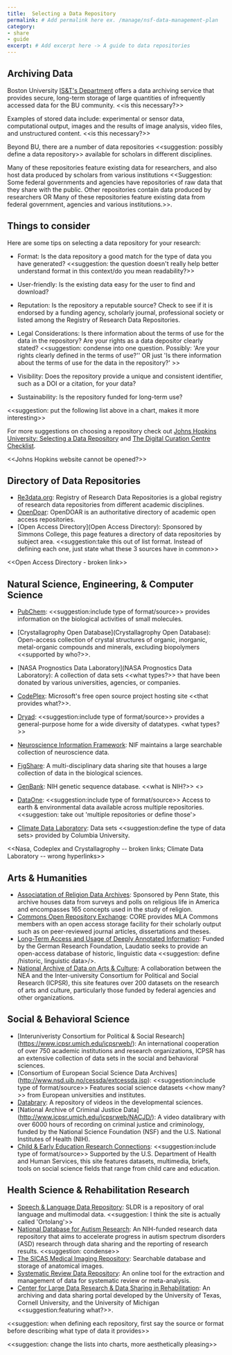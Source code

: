 ```yaml
---
title:  Selecting a Data Repository
permalink: # Add permalink here ex. /manage/nsf-data-management-plan
category: 
- share
- guide
excerpt: # Add excerpt here -> A guide to data repositories 
---
```


## Archiving Data

Boston University [IS&T's Department](http://www.bu.edu/datamanagement/resources/ist-services/) offers a data archiving service that provides secure, long-term storage of large quantities of infrequently accessed data for the BU community. <<is this necessary?>>

Examples of stored data include: experimental or sensor data, computational output, images and the results of image analysis, video files, and unstructured content. <<is this necessary?>>

Beyond BU, there are a number of data repositories <<suggestion: possibly define a data repository>> available for scholars in different disciplines.

Many of these repositories feature existing data for researchers, and also host data produced by scholars from various institutions <<Suggestion: Some federal governments and agencies have repositories of raw data that they share with the public. Other repositories contain data produced by researchers OR Many of these repositories feature existing data from federal government, agencies and various institutions.>>.

## Things to consider

Here are some tips on selecting a data repository for your research:

* Format: Is the data repository a good match for the type of data you have generated? <<suggestion: the question doesn't really help better understand format in this context/do you mean readability?>>

* User-friendly: Is the existing data easy for the user to find and download? 

* Reputation: Is the repository a reputable source? Check to see if it is endorsed by a funding agency, scholarly journal, professional society or listed among the Registry of Research Data Repositories.

* Legal Considerations: Is there information about the terms of use for the data in the repository? Are your rights as a data depositor clearly stated? <<suggestion: condense into one question. Possibly: 'Are your rights clearly defined in the terms of use?'' OR just 'Is there information about the terms of use for the data in the repository?' >>

* Visibility: Does the repository provide a unique and consistent identifier, such as a DOI or a citation, for your data? 

* Sustainability: Is the repository funded for long-term use? 

<<suggestion: put the following list above in a chart, makes it more interesting>>

For more suggestions on choosing a repository check out [Johns Hopkins University: Selecting a Data Repository](https://dmp.data.jhu.edu/preserve-share-research-data/selecting-a-repository-for-data-deposit/) and [The Digital Curation Centre Checklist](http://www.dcc.ac.uk/resources/how-guides-checklists/where-keep-research-data#5).

<<Johns Hopkins website cannot be opened?>>

## Directory of Data Repositories

* [Re3data.org](http://www.re3data.org/): Registry of Research Data Repositories is a global registry of research data repositories from different academic disciplines.
* [OpenDoar](http://opendoar.org/): OpenDOAR is an authoritative directory of academic open access repositories.
* [Open Access Directory](Open Access Directory): Sponsored by Simmons College, this page features a directory of data repositories by subject area. <<suggestion:take this out of list format. Instead of defining each one, just state what these 3 sources have in common>> 

<<Open Access Directory - broken link>>


## Natural Science, Engineering, & Computer Science 

* [PubChem](http://pubchem.ncbi.nlm.nih.gov/): <<suggestion:include type of format/source>> provides information on the biological activities of small molecules.
* [Crystallagrophy Open Database](Crystallagrophy Open Database): Open-access collection of crystal structures of organic, inorganic, metal-organic compounds and minerals, excluding biopolymers <<supported by who?>>.
* [NASA Prognostics Data Laboratory](NASA Prognostics Data Laboratory): A collection of data sets <<what types?>> that have been donated by various universities, agencies, or companies.
* [CodePlex](CodePlex): Microsoft's free open source project hosting site <<that provides what?>>.
* [Dryad](http://datadryad.org/): <<suggestion:include type of format/source>> provides a general-purpose home for a wide diversity of datatypes. <what types?>>
* [Neuroscience Information Framework](http://www.neuinfo.org/): NIF maintains a large searchable collection of neuroscience data.
* [FigShare](https://figshare.com/): A multi-disciplinary data sharing site that houses a large collection of data in the biological sciences.
* [GenBank](http://www.ncbi.nlm.nih.gov/genbank/): NIH genetic sequence database. <<what is NIH?>> <<GenBank provides an annotated collection of all publicly available DNA sequences.>>

* [DataOne](https://www.dataone.org/): <<suggestion:include type of format/source>> Access to earth & environmental data available across multiple repositories. <<suggestion: take out 'multiple repositories or define those'>
* [Climate Data Laboratory](https://www.dataone.org/): Data sets <<suggestion:define the type of data sets> provided by Columbia University.

<<Nasa, Codeplex and Crystallagrophy -- broken links; Climate Data Laboratory -- wrong hyperlinks>>

## Arts & Humanities

* [Associatation of Religion Data Archives](http://www.thearda.com/): Sponsored by Penn State, this archive houses data from surveys and polls on religious life in America and encompasses 165 concepts used in the study of religion.
* [Commons Open Repository Exchange](https://commons.mla.org/core/): CORE provides MLA Commons members with an open access storage facility for their scholarly output such as on peer-reviewed journal articles, dissertations and theses.
* [Long-Term Access and Usage of Deeply Annotated Information](http://www.laudatio-repository.org/repository/): Funded by the German Research Foundation, Laudatio seeks to provide an open-access database of historic, linguistic data <<suggestion: define /historic, linguistic data>/>.
* [National Archive of Data on Arts & Culture](http://www.icpsr.umich.edu/icpsrweb/NADAC/): A collaboration between the NEA and the Inter-university Consortium for Political and Social Research (ICPSR), this site features over 200 datasets on the research of arts and culture, particularly those funded by federal agencies and other organizations.

## Social & Behavioral Science

* [Interuniveristy Consortium for Political & Social Research] (https://www.icpsr.umich.edu/icpsrweb/): An international cooperation of over 750 academic institutions and research organizations, ICPSR has an extensive collection of data sets in the social and behavioral sciences.
* [Consortium of European Social Science Data Archives] (http://www.nsd.uib.no/cessda/extcessda.jsp): <<suggestion:include type of format/source>> Features social science datasets <<how many?>> from European universities and institutes.
* [Databrary](https://nyu.databrary.org/): A repository of videos in the developmental sciences.
* [National Archive of Criminal Justice Data] (http://www.icpsr.umich.edu/icpsrweb/NACJD/): A video datalibrary with over 6000 hours of recording on criminal justice and criminology, funded by the National Science Foundation (NSF) and the U.S. National Institutes of Health (NIH).
* [Child & Early Education Research Connections](http://www.researchconnections.org/childcare/download): <<suggestion:include type of format/source>> Supported by the U.S. Department of Health and Human Services, this site features datasets, multimedia, briefs, tools on social science fields that range from child care and education. 

##  Health Science & Rehabilitation Research

* [Speech & Language Data Repository](http://sldr.org/): SLDR is a repository of oral language and multimodal data. <<suggestion: I think the site is actually called 'Ortolang'>>
* [National Database for Autism Research](https://ndar.nih.gov/): An NIH-funded research data repository that aims to accelerate progress in autism spectrum disorders (ASD) research through data sharing and the reporting of research results. <<suggestion: condense>>
* [The SICAS Medical Imaging Repository](https://www.smir.ch/): Searchable database and storage of anatomical images.
* [Systematic Review Data Repository](http://srdr.ahrq.gov/): An online tool for the extraction and management of data for systematic review or meta-analysis.
* [Center for Large Data Research & Data Sharing in Rehabilitation](https://rehabsciences.utmb.edu/cldr/): An archiving and data sharing portal developed by the University of Texas, Cornell University, and the University of Michigan <<suggestion:featuring what?>>.

<<suggestion: when defining each repository, first say the source or format before describing what type of data it provides>>

<<suggestion: change the lists into charts, more aesthetically pleasing>>


